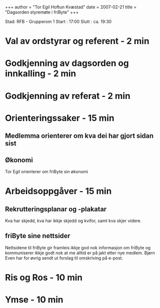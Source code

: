 +++
author = "Tor Egil Hoftun Kvæstad"
date = 2007-02-21
title = "Dagsorden styremøte i friByte"
+++

Stad: RFB - Grupperom 1 Start : 17:00 Slutt : ca. 19:30

# Val av ordstyrar og referent - 2 min

# Godkjenning av dagsorden og innkalling - 2 min

# Godkjenning av referat - 2 min

# Orienteringssaker - 15 min

## Medlemma orienterer om kva dei har gjort sidan sist

## Økonomi

Tor Egil orienterer om friByte sin økonomi

# Arbeidsoppgåver - 15 min

## Rekrutteringsplanar og -plakatar

Kva har skjedd, kva har ikkje skjedd og kvifor, samt kva skjer videre.

## friByte sine nettsider

Nettsidene til friByte gir framleis ikkje god nok informasjon om friByte
og kommuniserer ikkje godt nok at me alltid er på jakt etter nye medlem.
Bjørn Even har for øvrig sendt ut forslag til omskriving på e-post.

# Ris og Ros - 10 min

# Ymse - 10 min
